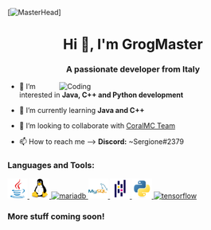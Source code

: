 [![MasterHead](https://i.pinimg.com/originals/a2/4c/b5/a24cb568fa40046f8562dbc45cea8506.gif)]
<h1 align="center">Hi 👋, I'm GrogMaster</h1>
<h3 align="center">A passionate developer from Italy</h3>
<img align="right" alt="Coding" width="400" src="https://i.pinimg.com/originals/2b/04/58/2b04585d71e505ac102a73579361192e.gif">

- 👀 I’m interested in **Java, C++ and Python development**

- 🌱 I’m currently learning **Java and C++**

- 👯 I’m looking to collaborate with [CoralMC Team](https://www.coralmc.it/)

- 📫 How to reach me --> **Discord:** ~Sergione#2379 


<h3 align="left">Languages and Tools:</h3>
<p align="left"> <a href="https://www.java.com" target="_blank" rel="noreferrer"> <img src="https://raw.githubusercontent.com/devicons/devicon/master/icons/java/java-original.svg" alt="java" width="40" height="40"/> </a> <a href="https://www.linux.org/" target="_blank" rel="noreferrer"> <img src="https://raw.githubusercontent.com/devicons/devicon/master/icons/linux/linux-original.svg" alt="linux" width="40" height="40"/> </a> <a href="https://mariadb.org/" target="_blank" rel="noreferrer"> <img src="https://www.vectorlogo.zone/logos/mariadb/mariadb-icon.svg" alt="mariadb" width="40" height="40"/> </a> <a href="https://www.mysql.com/" target="_blank" rel="noreferrer"> <img src="https://raw.githubusercontent.com/devicons/devicon/master/icons/mysql/mysql-original-wordmark.svg" alt="mysql" width="40" height="40"/> </a> <a href="https://pandas.pydata.org/" target="_blank" rel="noreferrer"> <img src="https://raw.githubusercontent.com/devicons/devicon/2ae2a900d2f041da66e950e4d48052658d850630/icons/pandas/pandas-original.svg" alt="pandas" width="40" height="40"/> </a> <a href="https://www.python.org" target="_blank" rel="noreferrer"> <img src="https://raw.githubusercontent.com/devicons/devicon/master/icons/python/python-original.svg" alt="python" width="40" height="40"/> </a> <a href="https://www.tensorflow.org" target="_blank" rel="noreferrer"> <img src="https://www.vectorlogo.zone/logos/tensorflow/tensorflow-icon.svg" alt="tensorflow" width="40" height="40"/> </a> </p>


<h3 align="left">More stuff coming soon!</h3>
